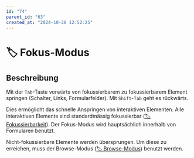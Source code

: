 ```yaml
---
id: "74"
parent_id: "63"
created_at: "2024-10-28 12:52:25"
---
```


# 🏷️ Fokus-Modus

## Beschreibung

Mit der `Tab`-Taste vorwärts von fokussierbarem zu fokussierbarem Element springen (Schalter, Links, Formularfelder). Mit `Shift`-`Tab` geht es rückwärts.

Dies ermöglicht das schnelle Anspringen von interaktiven Elementen. Alle interaktiven Elemente sind standardmässig fokussierbar ([🏷️ Fokussierbarkeit](/de/tags/techniken/tastatur-fokus/fokussierbarkeit)). Der Fokus-Modus wird hauptsächlich innerhalb von Formularen benutzt.

Nicht-fokussierbare Elemente werden übersprungen. Um diese zu erreichen, muss der Browse-Modus ([🏷️ Browse-Modus](/de/tags/werkzeuge/screenreader/desktop-screenreader/browse-modus)) benutzt werden.